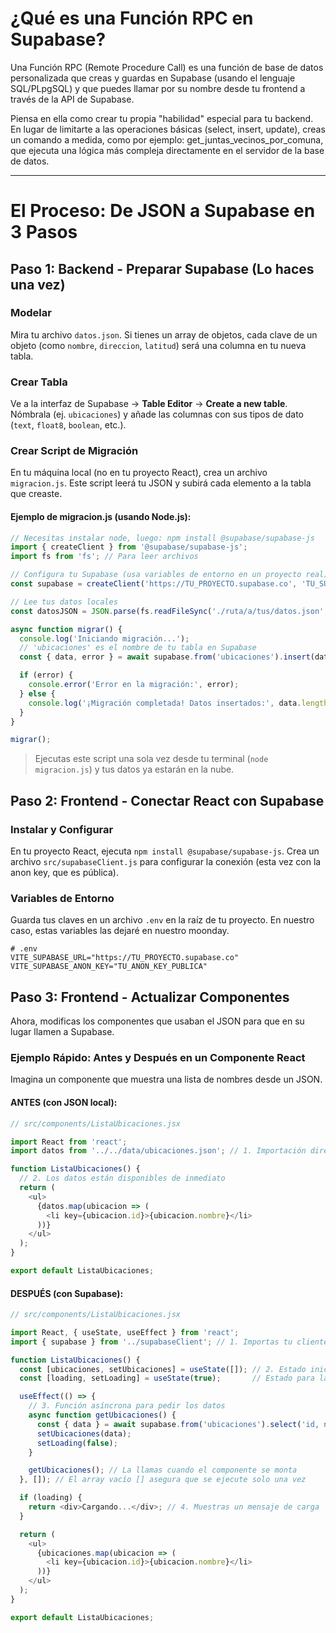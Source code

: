 # ¿Qué es una Función RPC en Supabase?

Una Función RPC (Remote Procedure Call) es una función de base de datos personalizada que creas y guardas en Supabase (usando el lenguaje SQL/PLpgSQL) y que puedes llamar por su nombre desde tu frontend a través de la API de Supabase.

Piensa en ella como crear tu propia "habilidad" especial para tu backend. En lugar de limitarte a las operaciones básicas (select, insert, update), creas un comando a medida, como por ejemplo: get_juntas_vecinos_por_comuna, que ejecuta una lógica más compleja directamente en el servidor de la base de datos.



-----------------------------------------




# El Proceso: De JSON a Supabase en 3 Pasos

## Paso 1: Backend - Preparar Supabase (Lo haces una vez)

### Modelar
Mira tu archivo `datos.json`. Si tienes un array de objetos, cada clave de un objeto (como `nombre`, `direccion`, `latitud`) será una columna en tu nueva tabla.

### Crear Tabla
Ve a la interfaz de Supabase → **Table Editor** → **Create a new table**. Nómbrala (ej. `ubicaciones`) y añade las columnas con sus tipos de dato (`text`, `float8`, `boolean`, etc.).

### Crear Script de Migración
En tu máquina local (no en tu proyecto React), crea un archivo `migracion.js`. Este script leerá tu JSON y subirá cada elemento a la tabla que creaste.

#### Ejemplo de migracion.js (usando Node.js):

```javascript
// Necesitas instalar node, luego: npm install @supabase/supabase-js
import { createClient } from '@supabase/supabase-js';
import fs from 'fs'; // Para leer archivos

// Configura tu Supabase (usa variables de entorno en un proyecto real)
const supabase = createClient('https://TU_PROYECTO.supabase.co', 'TU_SUPER_SECRET_SERVICE_KEY');

// Lee tus datos locales
const datosJSON = JSON.parse(fs.readFileSync('./ruta/a/tus/datos.json', 'utf-8'));

async function migrar() {
  console.log('Iniciando migración...');
  // 'ubicaciones' es el nombre de tu tabla en Supabase
  const { data, error } = await supabase.from('ubicaciones').insert(datosJSON);

  if (error) {
    console.error('Error en la migración:', error);
  } else {
    console.log('¡Migración completada! Datos insertados:', data.length);
  }
}

migrar();
```

> Ejecutas este script una sola vez desde tu terminal (`node migracion.js`) y tus datos ya estarán en la nube.

## Paso 2: Frontend - Conectar React con Supabase

### Instalar y Configurar
En tu proyecto React, ejecuta `npm install @supabase/supabase-js`. Crea un archivo `src/supabaseClient.js` para configurar la conexión (esta vez con la anon key, que es pública).

### Variables de Entorno
Guarda tus claves en un archivo `.env` en la raíz de tu proyecto. En nuestro caso, estas variables las dejaré en nuestro moonday. 

```env
# .env
VITE_SUPABASE_URL="https://TU_PROYECTO.supabase.co"
VITE_SUPABASE_ANON_KEY="TU_ANON_KEY_PUBLICA"
```

## Paso 3: Frontend - Actualizar Componentes

Ahora, modificas los componentes que usaban el JSON para que en su lugar llamen a Supabase.

### Ejemplo Rápido: Antes y Después en un Componente React
Imagina un componente que muestra una lista de nombres desde un JSON.

#### ANTES (con JSON local):

```javascript
// src/components/ListaUbicaciones.jsx

import React from 'react';
import datos from '../../data/ubicaciones.json'; // 1. Importación directa

function ListaUbicaciones() {
  // 2. Los datos están disponibles de inmediato
  return (
    <ul>
      {datos.map(ubicacion => (
        <li key={ubicacion.id}>{ubicacion.nombre}</li>
      ))}
    </ul>
  );
}

export default ListaUbicaciones;
```

#### DESPUÉS (con Supabase):

```javascript
// src/components/ListaUbicaciones.jsx

import React, { useState, useEffect } from 'react';
import { supabase } from '../supabaseClient'; // 1. Importas tu cliente configurado

function ListaUbicaciones() {
  const [ubicaciones, setUbicaciones] = useState([]); // 2. Estado inicial vacío
  const [loading, setLoading] = useState(true);       // Estado para la carga

  useEffect(() => {
    // 3. Función asíncrona para pedir los datos
    async function getUbicaciones() {
      const { data } = await supabase.from('ubicaciones').select('id, nombre'); // Pides solo lo que necesitas
      setUbicaciones(data);
      setLoading(false);
    }

    getUbicaciones(); // La llamas cuando el componente se monta
  }, []); // El array vacío [] asegura que se ejecute solo una vez

  if (loading) {
    return <div>Cargando...</div>; // 4. Muestras un mensaje de carga
  }

  return (
    <ul>
      {ubicaciones.map(ubicacion => (
        <li key={ubicacion.id}>{ubicacion.nombre}</li>
      ))}
    </ul>
  );
}

export default ListaUbicaciones;